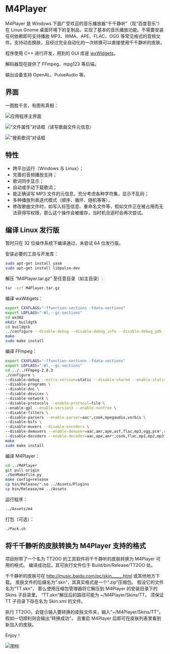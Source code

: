 M4Player
===========

M4Player 是 Windows 下面广受欢迎的音乐播放器“千千静听”（现“百度音乐”）在 Linux Gnome
桌面环境下的复制品，实现了基本的音乐播放功能。不需要安装任何依赖即可支持播放
MP3、WMA、APE、FLAC、OGG 等常见格式的音频文件。支持动态换肤，且经过完全自动化的一次转换可以直接使用千千静听的皮肤。

程序使用 C++ 进行开发，用到的 GUI 库是 [wxWidgets](http://www.wxwidgets.org/)。

解码器现在提供了 FFmpeg、mpg123 等后端。

输出设备支持 OpenAL、PulseAudio 等。


## 界面

一图胜千言，有图有真相：

![应用程序主界面](https://raw.githubusercontent.com/vanxining/M4Player/master/Screenshots/m4_1.png)

![“文件属性”对话框（读写歌曲文件元信息）](https://raw.githubusercontent.com/vanxining/M4Player/master/Screenshots/m4_2.png)

![“搜索歌词”对话框](https://raw.githubusercontent.com/vanxining/M4Player/master/Screenshots/m4_3.png)


## 特性

* 跨平台运行（Windows 与 Linux）；
* 完善的音频播放支持；
* 歌词同步显示；
* 自动或手动下载歌词；
* 能正确读写 MP3 文件的元信息，充分考虑各种字符集，显示不乱码；
* 多种播放列表迭代模式（顺序、循环、随机等等），
* 修改歌曲文件时，如写入标签信息、重命名文件等，假如文件正在被占用而无法获得写权限，那么这个操作会被缓存，当时机合适时会再次尝试。

## 编译 Linux 发行版

暂时只在 32 位操作系统下编译通过，未尝试 64 位发行版。

安装必要的工具与开发库：
```sh
sudo apt-get install yasm
sudo apt-get install libpulse-dev
```

解压 “M4Player.tar.gz” 至任意目录（如主目录）:
```sh
tar -xzf M4Player.tar.gz
```

编译 wxWdigets：
```sh
export CXXFLAGS="-ffunction-sections -fdata-sections"
export LDFLAGS="-Wl,--gc-sections"
cd wx302
mkdir buildgtk
cd buildgtk
../configure --disable-debug --disable-debug_info --disable-debug_gdb --disable-shared
make
sudo make install
```

编译 FFmpeg：
```sh
export CXXFLAGS="-ffunction-sections -fdata-sections"
export LDFLAGS="-Wl,--gc-sections"
cd ../../FFmpeg-2.8.3
./configure \
--disable-debug --extra-version=static --disable-shared --enable-static --extra-cflags=--static \
--disable-programs \
--disable-doc \
--disable-devices \
--disable-network \
--disable-protocols --enable-protocol=file \
--enable-gpl --enable-version3 --enable-nonfree \
--disable-filters \
--disable-parsers --enable-parser=aac*,cook,mpegaudio,vorbis \
--disable-bsfs \
--disable-muxers --disable-encoders \
--disable-demuxers --enable-demuxer=aac,amr,ape,asf,flac,mp3,ogg,pcm*,rm,wav,xwma \
--disable-decoders --enable-decoder=aac,ape,amr*,cook,flac,mp1,mp2,mp3*,wma*,ra_*,vorbis
make
sudo make install
```

编译 M4Player：
```sh
cd ../M4Player
git pull origin
./GenMakefile.py
make config=release
cp bin/Release/*.so ../Assets/Plugins
cp bin/Release/m4 ../Assets
```

运行程序：
```sh
../Assets/m4
```

打包（可选）：
```sh
./Pack.sh
```

## 将千千静听的皮肤转换为 M4Player 支持的格式

项目附带了一个名为 TT2OO 的工具软件将千千静听的皮肤转换为 M4Player 可用的格式。
编译成功后，其可执行文件位于 Build/bin/Release/TT2OO 处。

千千静听的皮肤可在 <http://music.baidu.com/pc/skin_____.html> 或其他地方下载。
皮肤文件的后缀名为“.skn”，其真实格式是一个“.zip”压缩包。
假设它的文件名为“TT.skn”，
那么使用压缩包管理器将它解压到 M4Player 的安装目录下的Skins 子目录里。
“TT.skn”解压后的路径可能为 ~/M4Player/Skins/TT。
须保证 TT 子目录下存在名为 Skin.xml 的文件。

执行 TT2OO，会提示输入要转换的皮肤文件夹，输入“~/M4Player/Skins/TT”，
假如一切顺利则会输出“转换成功”，
且重启 M4Player 后即可在皮肤列表里看到新加入的皮肤。

Enjoy！

![图标](https://raw.githubusercontent.com/vanxining/M4Player/master/Screenshots/OOPlayer.png)
